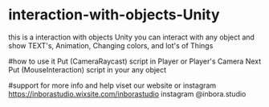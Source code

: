 # interaction-with-objects-Unity
this is a interaction with objects Unity 
you can interact with any object and show TEXT's, Animation, Changing colors, and lot's of Things 

#how to use it
Put (CameraRaycast) script in Player or Player's Camera
Next Put (MouseInteraction) script in your any object

#support 
for more info and help viset our website or instagram 
https://inborastudio.wixsite.com/inborastudio
instagram @inbora.studio

